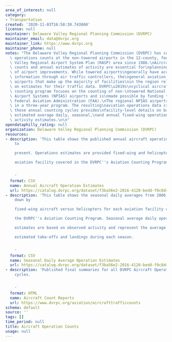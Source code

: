 ```yaml
---
area_of_interest: null
category:
- Transportation
created: '2020-11-03T16:58:30.743860'
license: null
maintainer: Delaware Valley Regional Planning Commission (DVRPC)
maintainer_email: data@dvrpc.org
maintainer_link: https://www.dvrpc.org
maintainer_phone: null
notes: "The Delaware Valley Regional Planning Commission (DVRPC) has conducted\naircraft\
  \ operations counts at the non-towered airports in the 12-county, four-\nstate Delaware\
  \ Valley Regional Airport System Plan (RASP) area since 1986.\nAircraft operations\
  \ counts and annual estimates of activity are essential for\nplanning and programming\
  \ of airport improvements. While towered airports\ngenerally have access to this\
  \ information through air traffic controllers, the\ngeneral aviation and reliever\
  \ airports that make up the majority of facilities\nin the region rely primarily\
  \ on estimates for their traffic data. DVRPC\u2019s\ncyclical aircraft operations\
  \ counting program focuses on the counting of non-\ntowered National Plan of Integrated\
  \ Airport Systems (NPIAS) airports and is\nmade possible by funding through the\
  \ Federal Aviation Administration (FAA).\nThe regional NPIAS airports are counted\
  \ in a three-year program. The resulting\naviation operations data created from\
  \ these annual counting cycles provides\nfacility-level details on based aircraft;\
  \ estimated average daily, seasonal,\nand annual fixed-wing operations; and helicopter\
  \ activity estimates.\n\n"
opendataphilly_rating: null
organization: Delaware Valley Regional Planning Commission (DVRPC)
resources:
- description: 'This table shows the published annual aircraft operations from 1998
    to

    present. Operations estimates are provided fixed-wing and helicopters at each

    aviation facility covered in the DVRPC''s Aviation Counting Program.


    '
  format: CSV
  name: Annual Aircraft Operation Estimates
  url: https://catalog.dvrpc.org/dataset/f3ba56e2-2016-4120-bedd-f0c8d4c8e30c/resource/30c07f3b-e7a8-46ab-8dfb-41bd65790d60/download/dvrpc_operations_summary_table.csv
- description: 'This table shows the seasonal daily averages from 2006 to 2017 broken
    down by

    fixed-wing aircraft versus helicopters for each aviation facility covered in

    the DVRPC''s Aviation Counting Program. Seasonal average daily operations

    estimates are based on observed activity and represent the average daily

    estimated take-offs and landings during each season.


    '
  format: CSV
  name: Seasonal Daily Average Operation Estimates
  url: https://catalog.dvrpc.org/dataset/f3ba56e2-2016-4120-bedd-f0c8d4c8e30c/resource/62812a71-89d4-4413-9bec-6a5b935d8d6a/download/ssnl_dly_avgs_table.csv
- description: 'Published final summaries for all DVRPC Aircraft Operations Counting
    cycles.


    '
  format: HTML
  name: Aircraft Count Reports
  url: https://www.dvrpc.org/aviation/aircrafttrafficcounts
schema: default
source: ''
tags: []
time_period: null
title: Aircraft Operation Counts
usage: null
---
```

